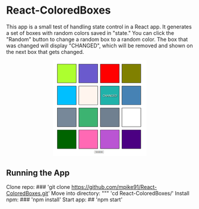 # React-ColoredBoxes
This app is a small test of handling state control in a React app. It generates a set of boxes with random colors saved in "state." You can click the "Random" button to change a random box to a random color. The box that was changed will display "CHANGED", which will be removed and shown on the next box that gets changed.

<p align="center">
  <img width="50%" src="boxes.png" alt="Image of app">
</p>

## Running the App

Clone repo: ### 'git clone https://github.com/mpike91/React-ColoredBoxes.git'
Move into directory: """ 'cd React-ColoredBoxes/'
Install npm: ### 'npm install'
Start app: ## 'npm start'
